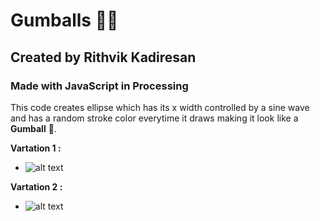 # Gumballs :candy::lollipop:
## Created by Rithvik Kadiresan 
### Made with JavaScript in Processing

This code creates ellipse which has its x width controlled by a sine wave and has a random stroke color everytime it draws making it look like a **Gumball** :candy:.


**Vartation 1 :**
* ![alt text](https://user-images.githubusercontent.com/71163710/95266042-1f5ca980-087e-11eb-9f9b-581629c09ae7.png "Variation 1" )

**Vartation 2 :** 
* ![alt text](https://user-images.githubusercontent.com/71163710/95266101-3f8c6880-087e-11eb-804b-5cf57184d070.png "Variation 1" )


